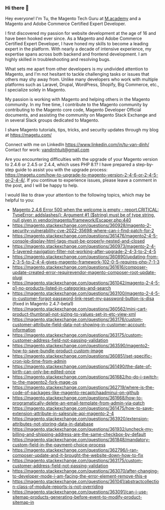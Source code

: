 ### Hi there 👋

<!--
**Viper9x/Viper9x** is a ✨ _special_ ✨ repository because its `README.md` (this file) appears on your GitHub profile.

Here are some ideas to get you started:

- 🔭 I’m currently working on ...
- 🌱 I’m currently learning ...
- 👯 I’m looking to collaborate on ...
- 🤔 I’m looking for help with ...
- 💬 Ask me about ...
- 📫 How to reach me: ...
- 😄 Pronouns: ...
- ⚡ Fun fact: ...
-->
Hey everyone! I'm Tu, the Magento Tech Guru at [M.academy][1] and a Magento and Adobe Commerce Certified Expert Developer.

I first discovered my passion for website development at the age of 16 and have been hooked ever since. As a Magento and Adobe Commerce Certified Expert Developer, I have honed my skills to become a leading expert in the platform. With nearly a decade of intensive experience, my expertise spans across both backend and frontend development. I am highly skilled in troubleshooting and resolving bugs.

What sets me apart from other developers is my undivided attention to Magento, and I'm not hesitant to tackle challenging tasks or issues that others may shy away from. Unlike many developers who work with multiple platforms such as Laravel, Drupal, WordPress, Shopify, Big Commerce, etc., I specialize solely in Magento.

My passion is working with Magento and helping others in the Magento community. In my free time, I contribute to the Magento community by contributing to the Magento core code, Magento Developer Official documents, and assisting the community on Magento Stack Exchange and in several Slack groups dedicated to Magento.

I share Magento tutorials, tips, tricks, and security updates through my blog at https://magetu.com/

Connect with me on LinkedIn https://www.linkedin.com/in/tu-van-dinh/  
Contact for work: vandinhtuit@gmail.com

Are you encountering difficulties with the upgrade of your Magento version to 2.4.6 or 2.4.5 or 2.4.4, which uses PHP 8.1? I have prepared a step-by-step guide to assist you with the upgrade process:  
https://magetu.com/how-to-upgrade-to-magento-version-2-4-6-or-2-4-5-or-2-4-4/. If you continue to experience issues, please leave a comment in the post, and I will be happy to help.

I would like to draw your attention to the following topics, which may be helpful to you:
- [Magento 2.4.6 Error 500 when the welcome is empty - report.CRITICAL: TypeError: addslashes(): Argument #1 ($string) must be of type string, null given in vendor/magento/framework/Escaper.php:440][2]
 - https://magento.stackexchange.com/questions/360928/magento-2-security-vulnerability-cve-2022-35698-where-can-i-find-patch-for-2
 - https://magento.stackexchange.com/questions/361476/magento2-4-5-console-display-html-tags-must-be-properly-nested-and-closed
 - https://magento.stackexchange.com/questions/360973/magento-2-4-5-layered-navigation-filter-not-working-after-upgrade-2-4-3-to-2-4-5
 - https://magento.stackexchange.com/questions/360890/updating-from-2-3-5-to-2-4-4-gives-magento-framework-102-0-5-requires-php-7-1-3
 - https://magento.stackexchange.com/questions/361616/composer-update-created-error-requirevendor-magento-composer-root-update-plugi
 - https://magento.stackexchange.com/questions/361042/magento-2-4-5-p1-no-products-listed-in-categories-and-search
 - https://magento.stackexchange.com/questions/363100/magento-2-4-5-in-customer-forgot-password-link-reset-my-password-button-is-disa (fixed in Magento 2.4.7-beta1)
 - https://magento.stackexchange.com/questions/360562/mini-cart-product-thumbnail-not-sizing-to-values-set-in-etc-view-xml
 - https://magento.stackexchange.com/questions/363176/custom-customer-attribute-field-data-not-showing-in-customer-account-information
 - https://magento.stackexchange.com/questions/363175/custom-customer-address-field-not-passing-validation
 - https://magento.stackexchange.com/questions/363590/magento2-how-to-save-bundle-product-custom-image
 - https://magento.stackexchange.com/questions/360851/set-specific-cron-job-time-from-admin
 - https://magento.stackexchange.com/questions/361490/the-date-of-birth-can-only-be-edited-once
 - https://magento.stackexchange.com/questions/361682/ho-do-i-switch-to-the-magento2-fork-mage-os
 - https://magento.stackexchange.com/questions/362719/where-is-the-code-of-packages-like-magento-recaptchaadminui-on-github
 - https://magento.stackexchange.com/questions/361668/how-to-programatically-delete-an-email-template-from-admin-via-patch
 - https://magento.stackexchange.com/questions/361475/how-to-save-extension-attribute-in-salesrule-api-magento-2-4
 - https://magento.stackexchange.com/questions/363920/extension-attributes-not-storing-data-in-database
 - https://magento.stackexchange.com/questions/361932/uncheck-my-billing-and-shipping-address-are-the-same-checkbox-by-default
 - https://magento.stackexchange.com/questions/361848/mandatory-custom-field-in-the-payment-choice-process
 - https://magento.stackexchange.com/questions/362796/i-ran-composer-update-and-it-brought-the-website-down-how-to-fix
 - https://magento.stackexchange.com/questions/363175/custom-customer-address-field-not-passing-validation
 - https://magento.stackexchange.com/questions/363070/after-changing-to-developer-mode-i-am-facing-the-error-element-remove-this-e
 - https://magento.stackexchange.com/questions/361041/abstractcollection-class-of-module-reports-is-not-overriding
 - https://magento.stackexchange.com/questions/363091/can-i-use-sitemap-products-generating-before-event-to-modify-product-sitemap-in


  [1]: https://m.academy/
  [2]: https://magento.stackexchange.com/questions/365397
